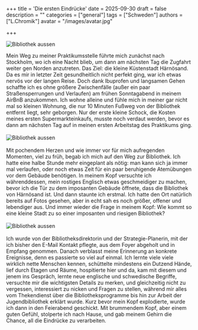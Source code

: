 +++
title = 'Die ersten Eindrücke'
date = 2025-09-30
draft = false
description = ""
categories = ["general"]
tags = ["Schweden"]
authors = ["L.Chromik"]
avatar = "/images/avatar.jpg"

+++

<img src="/images/IMG_9495.jpg" alt="Bibliothek aussen" style="max-width: 800px;">

Mein Weg zu meiner Praktikumsstelle führte mich zunächst nach Stockholm, wo ich eine Nacht blieb, um dann am nächsten Tag die Zugfahrt weiter gen Norden anzutreten. Das Ziel: die kleine Küstenstadt Härnösand. Da es mir in letzter Zeit gesundheitlich nicht perfekt ging, war ich etwas nervös vor der langen Reise. Doch dank Ibuprofen und langsamen Gehen schaffte ich es ohne größere Zwischenfälle (außer ein paar Straßensperrungen und Verlaufen) am frühen Sonntagabend in meinem AirBnB anzukommen. Ich wohne alleine und fühle mich in meiner gar nicht mal so kleinen Wohnung, die nur 10 Minuten Fußweg von der Bibliothek entfernt liegt, sehr geborgen. Nur der erste kleine Schock, die Kosten meines ersten Supermarkteinkaufs, musste noch verdaut werden, bevor es dann am nächsten Tag auf in meinen ersten Arbeitstag des Praktikums ging.
<br>
<br>
<img src="/images/IMG_9504.jpg" alt="Bibliothek aussen" style="max-width: 800px;">
<br>
<br>
Mit pochendem Herzen und wie immer vor für mich aufregenden Momenten, viel zu früh, begab ich mich auf den Weg zur Bibliothek. Ich hatte eine halbe Stunde mehr eingeplant als nötig: man kann sich ja immer mal verlaufen, oder noch etwas Zeit für ein paar beruhigende Atemübungen vor dem Gebäude benötigen. In meinem Kopf versuchte ich währenddessen, mein rostiges Englisch etwas geschmeidiger zu machen, bevor ich die Tür zu dem imposanten Gebäude öffnete, dass die Bibliothek von Härnösand ist. Und dann staunte ich erstmal. Ich hatte den Ort natürlich bereits auf Fotos gesehen, aber in echt sah es noch größer, offener und lebendiger aus. Und immer wieder die Frage in meinem Kopf: Wie kommt so eine kleine Stadt zu so einer imposanten und riesigen Bibliothek?
<br>
<br>
<img src="/images/IMG_9497.jpg" alt="Bibliothek aussen" style="max-width: 800px;">
<br>
<br>
Ich wurde von der Bibliotheksdirektorin und der Strategie-Planerin, mit der ich bisher den E-Mail Kontakt pflegte, aus dem Foyer abgeholt und in Empfang genommen. Danach verblasst meine Erinnerung an konkrete Ereignisse, denn es passierte so viel auf einmal. Ich lernte viele viele wirklich nette Menschen kennen, schüttelte mindestens ein Dutzend Hände, lief durch Etagen und Räume, hospitierte hier und da, kam mit diesem und jenem ins Gespräch, lernte neue englische und schwedische Begriffe, versuchte mir die wichtigsten Details zu merken, und gleichzeitig nicht zu vergessen, interessiert zu nicken und Fragen zu stellen, während mir alles vom Thekendienst über die Bibliotheksprogramme bis hin zur Arbeit der Jugendbibliothek erklärt wurde. Kurz bevor mein Kopf explodierte, wurde ich dann in den Feierabend geschickt. Mit brummendem Kopf, aber einem guten Gefühl, stolperte ich nach Hause, und gab meinem Gehirn die Chance, all die Eindrücke zu verarbeiten.
